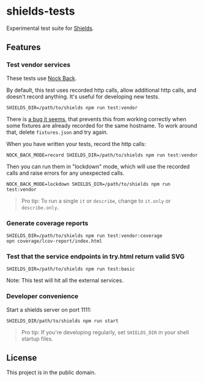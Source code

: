 shields-tests
=============

Experimental test suite for [Shields][].

[Shields]: https://github.com/badges/shields


Features
--------

### Test vendor services

These tests use [Nock Back][].

By default, this test uses recorded http calls, allow additional http calls,
and doesn't record anything. It's useful for developing new tests.

    SHIELDS_DIR=/path/to/shields npm run test:vendor

There is [a bug it seems][bug], that prevents this from working correctly when
some fixtures are already recorded for the same hostname. To work around that,
delete `fixtures.json` and try again.

When you have written your tests, record the http calls:

    NOCK_BACK_MODE=record SHIELDS_DIR=/path/to/shields npm run test:vendor

Then you can run them in "lockdown" mode, which will use the recorded calls
and raise errors for any unexpected calls.

    NOCK_BACK_MODE=lockdown SHIELDS_DIR=/path/to/shields npm run test:vendor

> Pro tip: To run a single `it` or `describe`, change to `it.only` or
> `describe.only`.

[Nock Back]: https://github.com/node-nock/nock#nock-back
[bug]: https://github.com/node-nock/nock/issues/870


### Generate coverage reports

    SHIELDS_DIR=/path/to/shields npm run test:vendor:coverage
    opn coverage/lcov-report/index.html


### Test that the service endpoints in try.html return valid SVG

    SHIELDS_DIR=/path/to/shields npm run test:basic

Note: This test will hit all the external services.


### Developer convenience

Start a shields server on port 1111:

    SHIELDS_DIR/path/to/shields npm run start

> Pro tip: If you're developing regularly, set `SHIELDS_DIR` in your shell
> startup files.


License
-------

This project is in the public domain.
